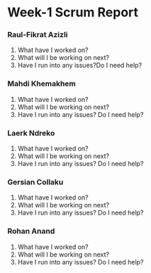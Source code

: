 
# Week-1 Scrum Report

### Raul-Fikrat Azizli
1. What have I worked on? 
2. What will I be working on next? 
3. Have I run into any issues?Do I need help?

### Mahdi Khemakhem
1. What have I worked on? 
2. What will I be working on next?
3. Have I run into any issues? Do I need help?
   
### Laerk Ndreko
1. What have I worked on?
2. What will I be working on next?
3. Have I run into any issues? Do I need help?

### Gersian Collaku
1. What have I worked on?
2. What will I be working on next?
3. Have I run into any issues? Do I need help? 

### Rohan Anand
1. What have I worked on?
2. What will I be working on next?
3. Have I run into any issues? Do I need help?